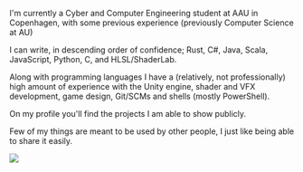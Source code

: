 

<div style="height: auto">
    <p>I'm currently a Cyber and Computer Engineering student at AAU in Copenhagen, with some previous experience (previously Computer Science at AU)</p>
    <p>I can write, in descending order of confidence; Rust, C#, Java, Scala, JavaScript, Python, C, and HLSL/ShaderLab.<p>
    <p>Along with programming languages I have a (relatively, not professionally) high amount of experience with the Unity engine, shader and VFX development, game design, Git/SCMs and shells (mostly PowerShell).</p>
    <p>On my profile you'll find the projects I am able to show publicly.</p>
    <p>Few of my things are meant to be used by other people, I just like being able to share it easily.</p>
    <img src="https://github-readme-stats.vercel.app/api/top-langs?username=Mikkelens&hide=shaderlab&show_icons=true&locale=en&langs_count=6&layout=compact&theme=github_dark&card_width=1000"/>
</div>
